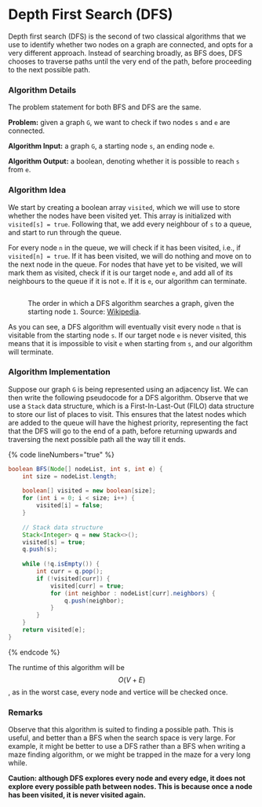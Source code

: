 # Depth First Search (DFS)

Depth first search (DFS) is the second of two classical algorithms that we use to identify whether two nodes on a graph are connected, and opts for a very different approach. Instead of searching broadly, as BFS does, DFS chooses to traverse paths until the very end of the path, before proceeding to the next possible path.

### Algorithm Details

The problem statement for both BFS and DFS are the same.

**Problem:** given a graph `G`, we want to check if two nodes `s` and `e` are connected.

**Algorithm Input:** a graph `G`, a starting node `s`, an ending node `e`.

**Algorithm Output:** a boolean, denoting whether it is possible to reach `s` from `e`.

### Algorithm Idea

We start by creating a boolean array `visited`, which we will use to store whether the nodes have been visited yet. This array is initialized with `visited[s] = true`. Following that, we add every neighbour of `s` to a queue, and start to run through the queue.

For every node `n` in the queue, we will check if it has been visited, i.e., if `visited[n] = true`. If it has been visited, we will do nothing and move on to the next node in the queue. For nodes that have yet to be visited, we will mark them as visited, check if it is our target node `e`, and add all of its neighbours to the queue if it is not `e`. If it is `e`, our algorithm can terminate.

<figure><img src="https://upload.wikimedia.org/wikipedia/commons/thumb/1/1f/Depth-first-tree.svg/1200px-Depth-first-tree.svg.png" alt=""><figcaption><p>The order in which a DFS algorithm searches a graph, given the starting node <code>1</code>. Source: <a href="https://upload.wikimedia.org/wikipedia/commons/thumb/1/1f/Depth-first-tree.svg/1200px-Depth-first-tree.svg.png">Wikipedia</a>.</p></figcaption></figure>

As you can see, a DFS algorithm will eventually visit every node `n` that is visitable from the starting node `s`. If our target node `e` is never visited, this means that it is impossible to visit `e` when starting from `s`, and our algorithm will terminate.

### Algorithm Implementation

Suppose our graph `G` is being represented using an adjacency list. We can then write the following pseudocode for a DFS algorithm. Observe that we use a `Stack` data structure, which is a First-In-Last-Out (FILO) data structure to store our list of places to visit. This ensures that the latest nodes which are added to the queue will have the highest priority, representing the fact that the DFS will go to the end of a path, before returning upwards and traversing the next possible path all the way till it ends.

{% code lineNumbers="true" %}
```java
boolean BFS(Node[] nodeList, int s, int e) {
    int size = nodeList.length;
    
    boolean[] visited = new boolean[size];
    for (int i = 0; i < size; i++) {
        visited[i] = false;
    }
    
    // Stack data structure
    Stack<Integer> q = new Stack<>();
    visited[s] = true;
    q.push(s);
    
    while (!q.isEmpty()) {
        int curr = q.pop();
        if (!visited[curr]) {
            visited[curr] = true;
            for (int neighbor : nodeList[curr].neighbors) {
                q.push(neighbor);
            }
        }
    }
    return visited[e];
}
```
{% endcode %}

The runtime of this algorithm will be $$O(V+E)$$, as in the worst case, every node and vertice will be checked once.

### Remarks

Observe that this algorithm is suited to finding a possible path. This is useful, and better than a BFS when the search space is very large. For example, it might be better to use a DFS rather than a BFS when writing a maze finding algorithm, or we might be trapped in the maze for a very long while.

**Caution: although DFS explores every node and every edge, it does not explore every possible path between nodes. This is because once a node has been visited, it is never visited again.**
